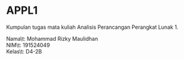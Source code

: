 # APPL1
Kumpulan tugas mata kuliah Analisis Perancangan Perangkat Lunak 1.

Nama\t: Mohammad Rizky Maulidhan\
NIM\t: 191524049\
Kelas\t: D4-2B
